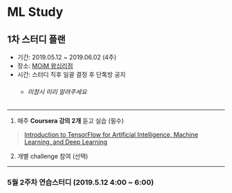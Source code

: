 ML Study
=========

1차 스터디 플랜
--------------

* 기간: 2019.05.12 ~ 2019.06.02 (4주)
* 장소: [MOiM 왕십리점](https://map.naver.com/local/siteview.nhn?code=1449764144&_ts=1557069130220)
* 시간: 스터디 직후 일괄 결정 후 단톡방 공지
	* ###### 미참시 미리 알려주세요
***
1. 매주 **Coursera 강의 2개** 듣고 실습 (필수)
> [Introduction to TensorFlow for Artificial Intelligence, Machine Learning, and Deep Learning](https://www.coursera.org/learn/introduction-tensorflow)
2. 개별 challenge 참여 (선택)



--------------
### 5월 2주차 연습스터디 (2019.5.12 4:00 ~ 6:00)
